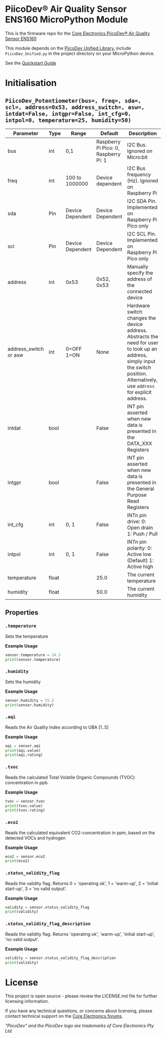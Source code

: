 # PiicoDev® Air Quality Sensor ENS160 MicroPython Module

This is the firmware repo for the [Core Electronics PiicoDev® Air Quality Sensor ENS160](https://core-electronics.com.au/catalog/product/view/sku/CE08560)

This module depends on the [PiicoDev Unified Library](https://github.com/CoreElectronics/CE-PiicoDev-Unified), include `PiicoDev_Unified.py` in the project directory on your MicroPython device.

See the [Quickstart Guide](https://piico.dev/p23)

<!-- TODO verify the tested-devices list 
This module has been tested on:
 - Micro:bit v2
 - Raspberry Pi Pico
 - Raspberry Pi SBC
-->

# Initialisation

## `PiicoDev_Potentiometer(bus=, freq=, sda=, scl=, address=0x53, address_switch=, asw=, intdat=False, intgpr=False, int_cfg=0, intpol=0, temperature=25, humidity=50)`
| Parameter             | Type  | Range            | Default                               | Description |
| --------------------- | ----- | ---------------- | ------------------------------------- | --- |
| bus                   | int   | 0,1              | Raspberry Pi Pico: 0, Raspberry Pi: 1 | I2C Bus.  Ignored on Micro:bit |
| freq                  | int   | 100 to 1000000   | Device dependent                      | I2C Bus frequency (Hz).  Ignored on Raspberry Pi |
| sda                   | Pin   | Device Dependent | Device Dependent                      | I2C SDA Pin. Implemented on Raspberry Pi Pico only |
| scl                   | Pin   | Device Dependent | Device Dependent                      | I2C SCL Pin. Implemented on Raspberry Pi Pico only |
| address               | int   | 0x53             | 0x52, 0x53                            | Manually specify the address of the connected device |
| address_switch or asw | int   | 0=OFF 1=ON       | None                                  | Hardware switch changes the device address. Abstracts the need for user to look up an address, simply input the switch position. Alternatively, use `address` for explicit address. |
| intdat                | bool  |                  | False                                 | INT pin asserted when new data is presented in the DATA_XXX Registers |
| intgpr                | bool  |                  | False                                 | INT pin asserted when new data is presented in the General Purpose Read Registers |
| int_cfg               | int   | 0, 1             | False                                 | INTn pin drive: 0: Open drain 1: Push / Pull |
| intpol                | int   | 0, 1             | False                                 | INTn pin polarity: 0: Active low (Default) 1: Active high |
| temperature           | float |                  | 25.0                                  | The current temperature |
| humidity              | float |                  | 50.0                                  | The current humidity |

## Properties

### `.temperature`
Sets the temperature

**Example Usage**
```python
sensor.temperature = 24.3
print(sensor.temperature)
```

### `.humidity`
Sets the humidity

**Example Usage**
```python
sensor.humidity = 55.3
print(sensor.humidity)
```

### `.aqi`
Reads the Air Quality Index according to UBA [1..5]

**Example Usage**
```python
aqi = sensor.aqi
print(aqi.value)
print(aqi.rating)
```

### `.tvoc`
Reads the calculated Total Volatile Organic Compounds (TVOC) concentration in ppb.

**Example Usage**
```python
tvoc = sensor.tvoc
print(tvoc.value)
print(tvoc.rating)
```

### `.eco2`
Reads the calculated equivalent CO2-concentration in ppm, based on the detected VOCs and hydrogen

**Example Usage**
```python
eco2 = sensor.eco2
print(eco2)
```

### `.status_validity_flag`
Reads the validity flag.  Returns 0 = 'operating ok', 1 = 'warm-up', 2 = 'initial start-up', 3 = 'no valid output'.

**Example Usage**
```python
validity = sensor.status_validity_flag
print(validity)
```

### `.status_validity_flag_description`
Reads the validity flag.  Returns 'operating ok', 'warm-up', 'initial start-up', 'no valid output'.

**Example Usage**
```python
validity = sensor.status_validity_flag_description
print(validity)
```

# License
This project is open source - please review the LICENSE.md file for further licensing information.

If you have any technical questions, or concerns about licensing, please contact technical support on the [Core Electronics forums](https://forum.core-electronics.com.au/).

*\"PiicoDev\" and the PiicoDev logo are trademarks of Core Electronics Pty Ltd.*
